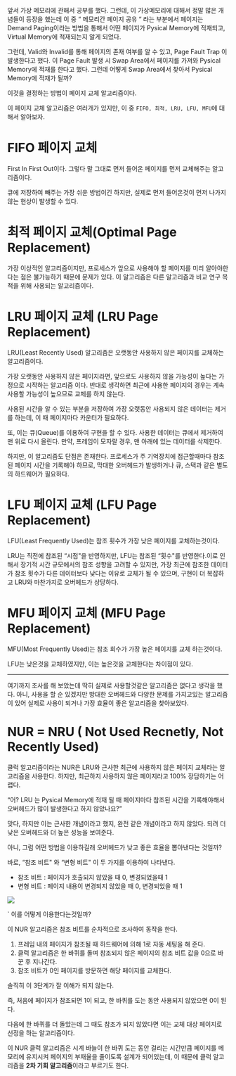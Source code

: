 앞서 가상 메모리에 관해서 공부를 했다.
그런데, 이 가상메모리에 대해서 정말 많은 개념들이 등장을 했는데 이 중 “ 메모리간 페이지 공유 “ 라는 부분에서 페이지는 Demand Paging이라는 방법을 통해서 어떤 페이지가 Pysical Memory에 적재되고, Virtual Memory에 적재되는지 알게 되었다.

그런데, Valid와 Invalid를 통해 페이지의 존재 여부를 알 수 있고, Page Fault Trap  이 발생한다고 했다.
이 Page Fault 발생 시 Swap Area에서 페이지를 가져와 Pysical Memory에 적재를 한다고 했다. 그런데 어떻게 Swap Area에서 찾아서 Pysical Memory에 적재가 될까?

이것을 결정하는 방법이 페이지 교체 알고리즘이다.

이 페이지 교체 알고리즘은 여러개가 있지만, 이 중 `FIFO, 최적, LRU, LFU, MFU`에 대해서 알아보자.

# FIFO 페이지 교체

First In First Out이다. 그렇다 말 그대로 먼저 들어온 페이지를 먼저 교체해주는 알고리즘이다.

큐에 저장하여 빼주는 가장 쉬운 방법이긴 하지만, 실제로 먼저 들어온것이 먼저 나가지 않는 현상이 발생할 수 있다.

# 최적 페이지 교체(Optimal Page Replacement)

가장 이상적인 알고리즘이지만, 프로세스가 앞으로 사용해야 할 페이지를 미리 알아야한다는 점은 불가능하기 때문에 문제가 있다.
이 알고리즘은 다른 알고리즘과 비교 연구 목적을 위해 사용되는 알고리즘이다.

# LRU 페이지 교체 (LRU Page Replacement)

LRU(Least Recently Used) 알고리즘은 오랫동안 사용하지 않은 페이지를 교체하는 알고리즘이다.

가장 오랫동안 사용하지 않은 페이지라면, 앞으로도 사용하지 않을 가능성이 높다는 가정으로 시작하는 알고리즘 이다. 반대로 생각하면 최근에 사용한 페이지의 경우는 계속 사용할 가능성이 높으므로 교체를 하지 않는다.

사용된 시간을 알 수 있는 부분을 저장하여 가장 오랫동안 사용되지 않은 데이터는 제거를 하는데, 이 때 페이지마다 카운터가 필요하다.

또, 이는 큐(Queue)를 이용하여 구현을 할 수 있다. 사용한 데이터는 큐에서 제거하여 맨 위로 다시 올린다. 만약, 프레임이 모자랄 경우, 맨 아래에 있는 데이터를 삭제한다.

하지만, 이 알고리즘도 단점은 존재한다.
프로세스가 주 기억장치에 접근할때마다 참조된 페이지 시간을 기록해야 하므로, 막대한 오버헤드가 발생하거나 큐, 스택과 같은 별도의 하드웨어가 필요하다.

# LFU 페이지 교체 (LFU Page Replacement)

LFU(Least Frequently Used)는 참조 횟수가 가장 낮은 페이지를 교체하는것이다.

LRU는 직전에 참조된 “시점"을 반영하지만, LFU는 참조된 “횟수"를 반영한다.이로 인해서 장기적 시간 규모에서의 참조 성향을 고려할 수 있지만, 가장 최근에 참조한 데이터가 참조 횟수가 다른 데이터보다 낮다는 이유로 교체가 될 수 있으며, 구현이 더 복잡하고 LRU와 마찬가지로 오버헤드가 상당하다.

# MFU 페이지 교체 (MFU Page Replacement)

MFU(Most Frequently Used)는 참조 회수가 가장 높은 페이지를 교체 하는것이다.

LFU는 낮은것을 교체하였지만, 이는 높은것을 교체한다는 차이점이 있다.

---

여기까지 조사를 해 보았는데 딱히 실제로 사용할것같은 알고리즘은 없다고 생각을 했다.
아니, 사용을 할 순 있겠지만 방대한 오버헤드와 다양한 문제를 가지고있는 알고리즘이 있어 실제로 사용이 되거나 가장 효율이 좋은 알고리즘을 찾아보았다.

# NUR = NRU ( Not Used Recnetly, Not Recently Used)

클럭 알고리즘이라는 NUR은 LRU와 근사한 최근에 사용하지 않은 페이지 교체라는 알고리즘을 사용한다.
하지만, 최근하지 사용하지 않은 페이지라고 100% 장담하기는 어렵다.

“어? LRU 는 Pysical Memory에 적재 될 때 페이지마다 참조된 시간을 기록해야해서 오버헤드가 많이 발생한다고 하지 않았나요?”

맞다, 하지만 이는 근사한 개념이라고 했지, 완전 같은 개념이라고 하지 않았다. 되려 더 낮은 오버헤드와 더 높은 성능을 보여준다.

아니, 그럼 어떤 방법을 이용하길래 오버헤드가 낮고 좋은 효율을 뽑아낸다는 것일까?

바로, “참조 비트" 와 “변형 비트" 이 두 가지를 이용하여 나타낸다.

- 참조 비트 : 페이지가 호출되지 않았을 때 0, 변경되었을때 1
- 변형 비트 : 페이지 내용이 변경되지 않았을 때 0, 변경되었을 때 1

![](https://imagedelivery.net/v7-TZByhOiJbNM9RaUdzSA/078c952d-e484-4cab-ac9c-236facf11000/public)

`
이를 어떻게 이용한다는것일까?

이 NUR 알고리즘은 참조 비트를 순차적으로 조사하여 동작을 한다.

1. 프레임 내의 페이지가 참조될 때 하드웨어에 의해 1로 자동 세팅을 해 준다.
2. 클럭 알고리즘은 한 바퀴를 돌며 참조되지 않은 페이지의 참조 비트 값을 0으로 바꾼 후 지나간다.
3. 참조 비트가 0인 페이지를 방문하면 해당 페이지를 교체한다.

솔직히 이 3단계가 잘 이해가 되지 않는다.

즉, 처음에 페이지가 참조되면 1이 되고, 한 바퀴를 도는 동안 사용되지 않았으면 0이 된다.

다음에 한 바퀴를 더 돌았는데 그 때도 참조가 되지 않았다면 이는 교체 대상 페이지로 선정을 하는 알고리즘이다.

이 NUR 클럭 알고리즘은 시계 바늘이 한 바퀴 도는 동안 걸리는 시간만큼 페이지를 메모리에 유지시켜 페이지의 부재율을 줄이도록 설계가 되어있는데, 이 때문에 클럭 알고리즘을 **2차 기회 알고리즘**이라고 부르기도 한다.
